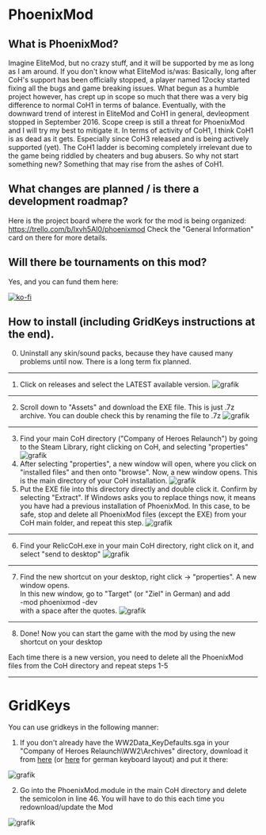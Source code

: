 # PhoenixMod

## What is PhoenixMod?
Imagine EliteMod, but no crazy stuff, and it will be supported by me as long as I am around.
If you don't know what EliteMod is/was: Basically, long after CoH's support has been officially stopped,
a player named 12ocky started fixing all the bugs and game breaking issues. What begun as a humble project however, 
has crept up in scope so much that there was a very big difference to normal CoH1 in terms of balance.
Eventually, with the downward trend of interest in EliteMod and CoH1 in general, devleopment stopped in September 2016.
Scope creep is still a threat for PhoenixMod and I will try my best to mitigate it. In terms of activity of CoH1, 
I think CoH1 is as dead as it gets. Especially since CoH3 released and is being actively supported (yet).
The CoH1 ladder is becoming completely irrelevant due to the game being riddled by cheaters and bug abusers.
So why not start something new? Something that may rise from the ashes of CoH1.

## What changes are planned / is there a development roadmap?
Here is the project board where the work for the mod is being organized:
https://trello.com/b/lxvh5AI0/phoenixmod
Check the "General Information" card on there for more details.

## Will there be tournaments on this mod?
Yes, and you can fund them here:

[![ko-fi](https://ko-fi.com/img/githubbutton_sm.svg)](https://ko-fi.com/M4M8X1O2A)


## How to install (including GridKeys instructions at the end). 

0. Uninstall any skin/sound packs, because they have caused many problems until now. There is a long term fix planned.
---
1. Click on releases and select the LATEST available version.
![grafik](https://github.com/Nubb3r/PhoenixMod/assets/12478713/9ae5df69-ed13-4bb8-9d13-8f8a058fe081)
---
2. Scroll down to "Assets" and download the EXE file. This is just .7z archive. You can double check this by renaming the file to .7z
![grafik](https://github.com/Nubb3r/PhoenixMod/assets/12478713/fb483517-985e-4ce1-86da-06b1d98daf17)
---
3. Find your main CoH directory ("Company of Heroes Relaunch") by going to the Steam Library, right clicking on CoH, and selecting "properties"
![grafik](https://github.com/Nubb3r/PhoenixMod/assets/12478713/c48f9951-46ba-47a3-bedd-8a1fde19860a)
4. After selecting "properties", a new window will open, where you click on "installed files" and then onto "browse". Now, a new window opens. This is the main directory of your CoH installation.
![grafik](https://github.com/Nubb3r/PhoenixMod/assets/12478713/9b74b189-2370-4ef6-8466-cc76a4b92b46)
5. Put the EXE file into this directory directly and double click it. Confirm by selecting "Extract". If Windows asks you to replace things now, it means you have had a previous installation of PhoenixMod. In this case, to be safe, stop and delete all PhoenixMod files (except the EXE) from your CoH main folder, and repeat this step.
![grafik](https://github.com/Nubb3r/PhoenixMod/assets/12478713/e9e1dfa7-e09a-45c0-91a9-0fbdec1078cf)
---
6. Find your RelicCoH.exe in your main CoH directory, right click on it, and select "send to desktop"
![grafik](https://user-images.githubusercontent.com/12478713/160441611-e84c3e7d-2100-4a3d-9f23-d4a707afbe14.png)
---
7. Find the new shortcut on your desktop, right click -> "properties". A new window opens.<br>
In this new window, go to "Target" (or "Ziel" in German) and add<br>
-mod phoenixmod -dev<br>
with a space after the quotes.
![grafik](https://user-images.githubusercontent.com/12478713/200003634-db392825-e72f-402d-b698-f9e3541d6952.png)
---
8. Done! Now you can start the game with the mod by using the new shortcut on your desktop


Each time there is a new version, you need to delete all the PhoenixMod files from the CoH directory and repeat steps 1-5

---


# GridKeys
You can use gridkeys in the following manner:

1. If you don't already have the WW2Data_KeyDefaults.sga in your "Company of Heroes Relaunch\WW2\Archives" directory,
   download it from [here](https://github.com/Nubb3r/PhoenixMod/files/8417378/WW2Data_KeyDefaults.zip) (or [here](https://github.com/Nubb3r/PhoenixMod/files/8417617/WW2Data_KeyDefaults_de.zip) for german keyboard layout) and put it there:
   
![grafik](https://user-images.githubusercontent.com/12478713/161741018-b3a25ffc-bee1-4249-95a4-ffb77d7e0509.png)

   
2. Go into the PhoenixMod.module in the main CoH directory and delete the semicolon in line 46. You will have to do this each time you redownload/update the Mod

![grafik](https://user-images.githubusercontent.com/12478713/161740515-9f49f85c-1be4-4557-9af0-c0668b81d48c.png)



